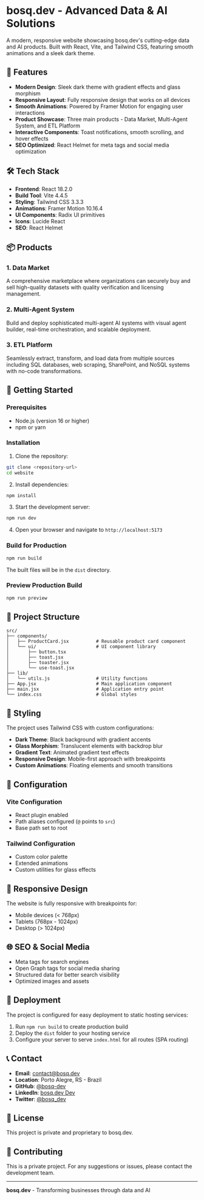 # bosq.dev - Advanced Data & AI Solutions

A modern, responsive website showcasing bosq.dev's cutting-edge data and AI products. Built with React, Vite, and Tailwind CSS, featuring smooth animations and a sleek dark theme.

## 🚀 Features

- **Modern Design**: Sleek dark theme with gradient effects and glass morphism
- **Responsive Layout**: Fully responsive design that works on all devices
- **Smooth Animations**: Powered by Framer Motion for engaging user interactions
- **Product Showcase**: Three main products - Data Market, Multi-Agent System, and ETL Platform
- **Interactive Components**: Toast notifications, smooth scrolling, and hover effects
- **SEO Optimized**: React Helmet for meta tags and social media optimization

## 🛠️ Tech Stack

- **Frontend**: React 18.2.0
- **Build Tool**: Vite 4.4.5
- **Styling**: Tailwind CSS 3.3.3
- **Animations**: Framer Motion 10.16.4
- **UI Components**: Radix UI primitives
- **Icons**: Lucide React
- **SEO**: React Helmet

## 📦 Products

### 1. Data Market
A comprehensive marketplace where organizations can securely buy and sell high-quality datasets with quality verification and licensing management.

### 2. Multi-Agent System
Build and deploy sophisticated multi-agent AI systems with visual agent builder, real-time orchestration, and scalable deployment.

### 3. ETL Platform
Seamlessly extract, transform, and load data from multiple sources including SQL databases, web scraping, SharePoint, and NoSQL systems with no-code transformations.

## 🚀 Getting Started

### Prerequisites

- Node.js (version 16 or higher)
- npm or yarn

### Installation

1. Clone the repository:
```bash
git clone <repository-url>
cd website
```

2. Install dependencies:
```bash
npm install
```

3. Start the development server:
```bash
npm run dev
```

4. Open your browser and navigate to `http://localhost:5173`

### Build for Production

```bash
npm run build
```

The built files will be in the `dist` directory.

### Preview Production Build

```bash
npm run preview
```

## 📁 Project Structure

```
src/
├── components/
│   ├── ProductCard.jsx          # Reusable product card component
│   └── ui/                      # UI component library
│       ├── button.tsx
│       ├── toast.jsx
│       ├── toaster.jsx
│       └── use-toast.jsx
├── lib/
│   └── utils.js                 # Utility functions
├── App.jsx                      # Main application component
├── main.jsx                     # Application entry point
└── index.css                    # Global styles
```

## 🎨 Styling

The project uses Tailwind CSS with custom configurations:

- **Dark Theme**: Black background with gradient accents
- **Glass Morphism**: Translucent elements with backdrop blur
- **Gradient Text**: Animated gradient text effects
- **Responsive Design**: Mobile-first approach with breakpoints
- **Custom Animations**: Floating elements and smooth transitions

## 🔧 Configuration

### Vite Configuration
- React plugin enabled
- Path aliases configured (`@` points to `src`)
- Base path set to root

### Tailwind Configuration
- Custom color palette
- Extended animations
- Custom utilities for glass effects

## 📱 Responsive Design

The website is fully responsive with breakpoints for:
- Mobile devices (< 768px)
- Tablets (768px - 1024px)
- Desktop (> 1024px)

## 🌐 SEO & Social Media

- Meta tags for search engines
- Open Graph tags for social media sharing
- Structured data for better search visibility
- Optimized images and assets

## 🚀 Deployment

The project is configured for easy deployment to static hosting services:

1. Run `npm run build` to create production build
2. Deploy the `dist` folder to your hosting service
3. Configure your server to serve `index.html` for all routes (SPA routing)

## 📞 Contact

- **Email**: contact@bosq.dev
- **Location**: Porto Alegre, RS - Brazil
- **GitHub**: [@bosq-dev](https://github.com/bosq-dev)
- **LinkedIn**: [bosq.dev Dev](https://www.linkedin.com/company/bosq-dev)
- **Twitter**: [@bosq_dev](https://x.com/bosq_dev)

## 📄 License

This project is private and proprietary to bosq.dev.

## 🤝 Contributing

This is a private project. For any suggestions or issues, please contact the development team.

---

**bosq.dev** - Transforming businesses through data and AI
